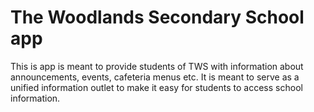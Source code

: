 # The Woodlands Secondary School app

This is app is meant to provide students of TWS with information about announcements, events, cafeteria menus etc. It is meant to serve as a unified information outlet to make it easy for students to access school information.
